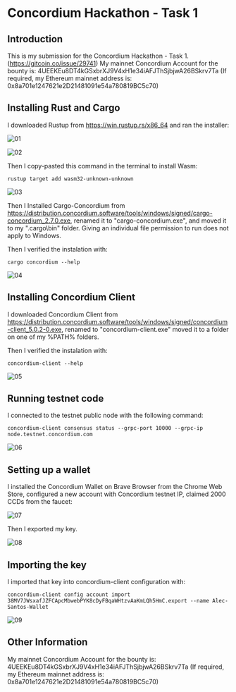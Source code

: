 # Concordium Hackathon - Task 1

## Introduction

This is my submission for the Concordium Hackathon - Task 1. (https://gitcoin.co/issue/29741)
My mainnet Concordium Account for the bounty is: 4UEEKEu8DT4kGSxbrXJ9V4xH1e34iAFJThSjbjwA26BSkrv7Ta
(If required, my Ethereum mainnet address is: 0x8a701e1247621e2D21481091e54a780819BC5c70)

## Installing Rust and Cargo

I downloaded Rustup from https://win.rustup.rs/x86_64 and ran the installer:

![01](/images/01.png)

![02](/images/02.png)

Then I copy-pasted this command in the terminal to install Wasm:

```
rustup target add wasm32-unknown-unknown
```

![03](/images/03.png)

Then I Installed Cargo-Concordium from https://distribution.concordium.software/tools/windows/signed/cargo-concordium_2.7.0.exe, renamed it to "cargo-concordium.exe", and moved it to my ".cargo\bin" folder.
Giving an individual file permission to run does not apply to Windows.

Then I verified the instalation with:

```
cargo concordium --help
```

![04](/images/04.png)


## Installing Concordium Client

I downloaded Concordium Client from https://distribution.concordium.software/tools/windows/signed/concordium-client_5.0.2-0.exe, renamed to "concordium-client.exe" moved it to a folder on one of my %PATH% folders.

Then I verified the instalation with:

```
concordium-client --help
```

![05](/images/05.png)

## Running testnet code

I connected to the testnet public node with the following command:

```
concordium-client consensus status --grpc-port 10000 --grpc-ip node.testnet.concordium.com
```

![06](/images/06.png)

## Setting up a wallet

I installed the Concordium Wallet on Brave Browser from the Chrome Web Store, configured a new account with Concordium testnet IP, claimed 2000 CCDs from the faucet:

![07](/images/07.png)

Then I exported my key.

![08](/images/08.png)


## Importing the key

I imported that key into concordium-client configuration with:

```
concordium-client config account import 38MV7JWsxafJZFCApcMbwebPYK8cDyFBqaWHtzvAaKmLQh5HmC.export --name Alec-Santos-Wallet
```

![09](/images/09.png)

## Other Information

My mainnet Concordium Account for the bounty is: 4UEEKEu8DT4kGSxbrXJ9V4xH1e34iAFJThSjbjwA26BSkrv7Ta
(If required, my Ethereum mainnet address is: 0x8a701e1247621e2D21481091e54a780819BC5c70)
